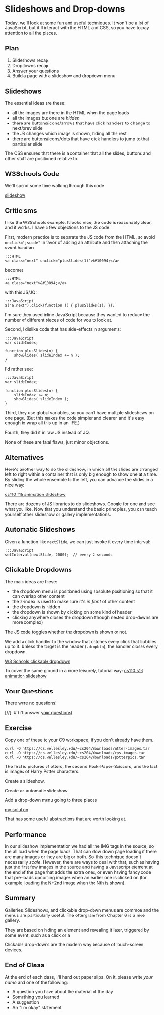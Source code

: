 # Slideshows and Drop-downs

Today, we'll look at some fun and useful techniques. It won't be a lot of
JavaScript, but it'll interact with the HTML and CSS, so you have to pay
attention to all the pieces.

## Plan

1. Slideshows recap
1. Dropdowns recap
1. Answer your questions
1. Build a page with a slideshow and dropdown menu

## Slideshows

The essential ideas are these:

* all the images are there in the HTML when the page loads
* all the images but one are *hidden*
* there are buttons/icons/arrows that have click handlers to change to next/prev slide
* the JS changes which image is shown, hiding all the rest
* there are buttons/icons/dots that have click handlers to jump to that
particular slide

The CSS ensures that there is a container that all the slides, buttons and
other stuff are positioned relative to.

## W3Schools Code

We'll spend some time walking through this code

[slideshow](https://www.w3schools.com/howto/howto_js_slideshow.asp)

## Criticisms

I like the W3Schools example. It looks nice, the code is reasonably clear,
and it works.  I have a few objections to the JS code:

First, modern practice is to separate the JS code from the HTML, so avoid
`onclick="jscode"` in favor of adding an attribute and then attaching the
event handler:

```
:::HTML
<a class="next" onclick="plusSlides(1)">&#10094;</a>
```

becomes

```
:::HTML
<a class="next">&#10094;</a>
```

with this JS/JQ:

```
:::JavaScript
$("a.next").click(function () { plusSlides(1); });
```

I'm sure they used inline JavaScript because they wanted to reduce the
number of different pieces of code for you to look at.

Second, I dislike code that has side-effects in arguments:

```
:::JavaScript
var slideIndex;

function plusSlides(n) {
    showSlides( slideIndex += n );
}    
```

I'd rather see:

```
:::JavaScript
var slideIndex;

function plusSlides(n) {
    slideIndex += n;
    showSlides( slideIndex );
}    
```

Third, they use global variables, so you can't have multiple slideshows on
one page.  (But this makes the code simpler and clearer, and it's easy
enough to wrap all this up in an IIFE.)

Fourth, they did it in raw JS instead of JQ. 

None of these are fatal flaws, just minor objections.

## Alternatives

Here's another way to do the slideshow, in which all the slides are
arranged left to right within a container that is only big enough to show
one at a time. By sliding the whole ensemble to the left, you can advance
the slides in a nice way:

[cs110 f15 animation slideshow](f15/animations.html)

There are dozens of JS libraries to do slideshows. Google for one and see
what you like. Now that you understand the basic principles, you can teach
yourself other slideshow or gallery implementations.

## Automatic Slideshows

Given a function like `nextSlide`, we can just invoke it every time interval:

```
:::JavaScript
setInterval(nextSlide, 2000);  // every 2 seconds
```

## Clickable Dropdowns

The main ideas are these:

* the dropdown menu is positioned using absolute positioning so that it can overlap other content
* the z-index is used to make sure it's *in front* of other content
* the dropdown is hidden
* the dropdown is shown by clicking on some kind of header
* clicking anywhere closes the dropdown (though nested drop-downs are more complex)

The JS code toggles whether the dropdown is shown or not.

We add a click handler to the window that catches every click that bubbles
up to it. Unless the target is the header (`.dropbtn`), the handler closes
every dropdown.

[W3 Schools clickable dropdown](https://www.w3schools.com/howto/howto_js_dropdown.asp)

To cover the same ground in a more leisurely, tutorial way:
[cs110 s16 animation slideshow](s16/galleries-and-drop-downs.html)


## Your Questions

There were no questions!

[//]: # (I'll answer [your questions](../../quizzes/quiz18.html))

## Exercise

Copy one of these to your C9 workspace, if you don't already have them.

```
curl -O https://cs.wellesley.edu/~cs204/downloads/otter-images.tar 
curl -O https://cs.wellesley.edu/~cs204/downloads/rps-images.tar
curl -O https://cs.wellesley.edu/~cs204/downloads/potterpics.tar
```

The first is pictures of otters, the second Rock-Paper-Scissors, and the
last is images of Harry Potter characters.

Create a slideshow.

Create an automatic slideshow.

Add a drop-down menu going to three places

[my solution](exsol/exsol.html)

That has some useful abstractions that are worth looking at.

## Performance

In our slideshow implementation we had all the IMG tags in the source, so
the all load when the page loads. That can slow down page loading if there
are many images or they are big or both. So, this technique doesn't
necessarily *scale*. However, there are ways to deal with that, such as
having just the first few images in the source and having a Javascript
element at the end of the page that adds the extra ones, or even having
fancy code that pre-loads upcoming images when an earlier one is clicked
on (for example, loading the N+2nd image when the Nth is shown).

## Summary

Galleries, Slideshows, and clickable drop-down menus are common and the
menus are particularly useful.  The ottergram from Chapter 6 is a nice
gallery.

They are based on hiding an element and revealing it later, triggered by
some event, such as a click or a 

Clickable drop-downs are the modern way because of touch-screen devices.


## End of Class

At the end of each class, I'll hand out paper slips. On it, please write
*your name* and one of the following:

* A question you have about the material of the day
* Something you learned
* A suggestion
* An "I'm okay" statement

